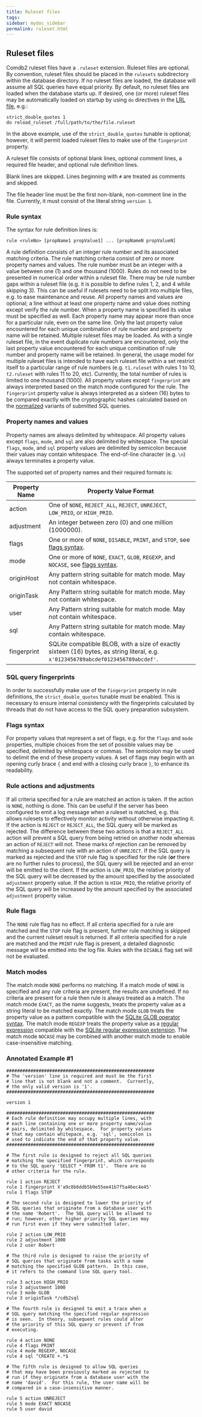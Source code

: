 ```yaml
---
title: Ruleset files
tags:
sidebar: mydoc_sidebar
permalink: ruleset.html
---
```


## Ruleset files

Comdb2 ruleset files have a `.ruleset` extension.  Ruleset files are optional.
By convention, ruleset files should be placed in the `rulesets` subdirectory
within the database directory.  If no ruleset files are loaded, the database
will assume all SQL queries have equal priority.  By default, no ruleset files
are loaded when the database starts up.  If desired, one (or more) ruleset
files may be automatically loaded on startup by using `do` directives in the
[LRL file](config_files.md#lrl-files), e.g.:

```
strict_double_quotes 1
do reload_ruleset /full/path/to/the/file.ruleset
```

In the above example, use of the `strict_double_quotes` tunable is optional;
however, it will permit loaded ruleset files to make use of the `fingerprint`
property.

A ruleset file consists of optional blank lines, optional comment lines, a
required file header, and optional rule definition lines.

Blank lines are skipped.  Lines beginning with `#` are treated as comments
and skipped.

The file header line must be the first non-blank, non-comment line in the
file.  Currently, it must consist of the literal string `version 1`.

### Rule syntax

The syntax for rule definition lines is:

    rule <ruleNo> [propName1 propValue1] ... [propNameN propValueN]

A rule definition consists of an integer rule number and its associated
matching criteria.  The rule matching criteria consist of zero or more
property names and values.  The rule number must be an integer with a
value between one (1) and one thousand (1000).  Rules do not need to be
presented in numerical order within a ruleset file.  There may be rule
number gaps within a ruleset file (e.g. it is possible to define rules
1, 2, and 4 while skipping 3).  This can be useful if rulesets need to
be split into multiple files, e.g. to ease maintenance and reuse.  All
property names and values are optional; a line without at least one
property name and value does nothing except verify the rule number.
When a property name is specified its value must be specified as well.
Each property name may appear more than once for a particular rule, even
on the same line.  Only the last property value encountered for each
unique combination of rule number and property name will be retained.
Multiple ruleset files may be loaded.  As with a single ruleset file, in
the event duplicate rule numbers are encountered, only the last property
value encountered for each unique combination of rule number and property
name will be retained.  In general, the usage model for multiple ruleset
files is intended to have each ruleset file within a set restrict itself
to a particular range of rule numbers (e.g. `t1.ruleset` with rules 1 to
10, `t2.ruleset` with rules 11 to 20, etc).  Currently, the total number
of rules is limited to one thousand (1000).  All property values except
`fingerprint` are always interpreted based on the match mode configured
for the rule.  The `fingerprint` property value is always interpreted as
a sixteen (16) bytes to be compared exactly with the cryptographic hashes
calculated based on the [normalized](https://www.sqlite.org/c3ref/expanded_sql.html)
variants of submitted SQL queries.

### Property names and values

Property names are always delimited by whitespace.  All property values
except `flags`, `mode`, and `sql` are also delimited by whitespace.  The
special `flags`, `mode`, and `sql` property values are delimited by
semicolon because their values may contain whitespace.  The end-of-line
character (e.g. `\n`) always terminates a property value.

The supported set of property names and their required formats is:

| Property Name | Property Value Format |
|---------------|------------------------|
|action         | One of `NONE`, `REJECT_ALL`, `REJECT`, `UNREJECT`, `LOW_PRIO`, or `HIGH_PRIO`. |
|adjustment     | An integer between zero (0) and one million (1000000). |
|flags          | One or more of `NONE`, `DISABLE`, `PRINT`, and `STOP`, see [flags syntax](#flags-syntax). |
|mode           | One or more of `NONE`, `EXACT`, `GLOB`, `REGEXP`, and `NOCASE`, see [flags syntax](#flags-syntax). |
|originHost     | Any pattern string suitable for match mode.  May not contain whitespace. |
|originTask     | Any Pattern string suitable for match mode.  May not contain whitespace. |
|user           | Any Pattern string suitable for match mode.  May not contain whitespace. |
|sql            | Any Pattern string suitable for match mode.  May contain whitespace. |
|fingerprint    | SQLite compatible BLOB, with a size of exactly sixteen (16) bytes, as string literal, e.g. `x'0123456789abcdef0123456789abcdef'`. |

### SQL query fingerprints

In order to successfully make use of the `fingerprint` property in rule
definitions, the `strict_double_quotes` tunable must be enabled.  This is
necessary to ensure internal consistency with the fingerprints calculated
by threads that do not have access to the SQL query preparation subsystem.

### Flags syntax

For property values that represent a set of flags, e.g. for the `flags` and
`mode` properties, multiple choices from the set of possible values may be
specified, delimited by whitespace or commas.  The semicolon may be used to
delimit the end of these property values.  A set of flags may begin with an
opening curly brace `{` and end with a closing curly brace `}`, to enhance
its readability.

### Rule actions and adjustments

If all criteria specified for a rule are matched an action is taken.  If the
action is `NONE`, nothing is done.  This can be useful if the server has been
configured to emit a log message when a ruleset is matched, e.g. this allows
rulesets to effectively monitor activity without otherwise impacting it.  If
the action is `REJECT` or `REJECT_ALL`, the SQL query will be marked as
rejected.  The difference between these two actions is that a `REJECT_ALL`
action will prevent a SQL query from being retried on another node whereas an
action of `REJECT` will not.  These marks of rejection can be removed by
matching a subsequent rule with an action of `UNREJECT`.  If the SQL query is
marked as rejected and the `STOP` rule flag is specified for the rule (**or**
there are no further rules to process), the SQL query will be rejected and an
error will be emitted to the client.  If the action is `LOW_PRIO`, the relative
priority of the SQL query will be decreased by the amount specified by the
associated `adjustment` property value.  If the action is `HIGH_PRIO`, the
relative priority of the SQL query will be increased by the amount specified by
the associated `adjustment` property value.

### Rule flags

The `NONE` rule flag has no effect.  If all criteria specified for a rule are
matched and the `STOP` rule flag is present, further rule matching is skipped
and the current ruleset result is returned.  If all criteria specified for a
rule are matched and the `PRINT` rule flag is present, a detailed diagnostic
message will be emitted into the log file.  Rules with the `DISABLE` flag set
will not be evaluated.

### Match modes

The match mode `NONE` performs no matching.  If a match mode of `NONE` is
specified and any rule criteria are present, the results are undefined.  If
no criteria are present for a rule then rule is always treated as a match.
The match mode `EXACT`, as the name suggests, treats the property value as
a string literal to be matched exactly.  The match mode `GLOB` treats the
property value as a pattern compatible with the [SQLite GLOB operator syntax](https://www.sqlite.org/lang_expr.html#glob).
The match mode `REGEXP` treats the property value as a [regular expression](https://en.wikipedia.org/wiki/Regular_expression)
compatible with the [SQLite regular expression extension](https://www.sqlite.org/src/artifact?ci=trunk&filename=ext/misc/regexp.c).
The match mode `NOCASE` may be combined with another match mode to enable
case-insensitive matching.

### Annotated Example #1

```
#######################################################
# The 'version' line is required and must be the first
# line that is not blank and not a comment.  Currently,
# the only valid version is '1'.
#######################################################

version 1

#######################################################
# Each rule definition may occupy multiple lines, with
# each line containing one or more property name/value
# pairs, delimited by whitespace.  For property values
# that may contain whitepace, e.g. 'sql', semicolon is
# used to indicate the end of that property value.
#######################################################

# The first rule is designed to reject all SQL queries
# matching the specified fingerprint, which corresponds
# to the SQL query 'SELECT * FROM t1'.  There are no
# other criteria for the rule.

rule 1 action REJECT
rule 1 fingerprint X'a9c8b6ddb5b9e55ee41b7f5a46ec4e45'
rule 1 flags STOP

# The second rule is designed to lower the priority of
# SQL queries that originate from a database user with
# the name 'Robert'.  The SQL query will be allowed to
# run; however, other higher priority SQL queries may
# run first even if they were submitted later.

rule 2 action LOW_PRIO
rule 2 adjustment 1000
rule 2 user Robert

# The third rule is designed to raise the priority of
# SQL queries that originate from tasks with a name
# matching the specified GLOB pattern.  In this case,
# it refers to the command line SQL query tool.

rule 3 action HIGH_PRIO
rule 3 adjustment 1000
rule 3 mode GLOB
rule 3 originTask */cdb2sql

# The fourth rule is designed to emit a trace when a
# SQL query matching the specified regular expression
# is seen.  In theory, subsequent rules could alter
# the priority of this SQL query or prevent if from
# executing.

rule 4 action NONE
rule 4 flags PRINT
rule 4 mode REGEXP, NOCASE
rule 4 sql ^CREATE +.*$

# The fifth rule is designed to allow SQL queries
# that may have been previously marked as rejected to
# run if they originate from a database user with the
# name 'david'.  For this rule, the user name will be
# compared in a case-insensitive manner.

rule 5 action UNREJECT
rule 5 mode EXACT NOCASE
rule 5 user david
```
